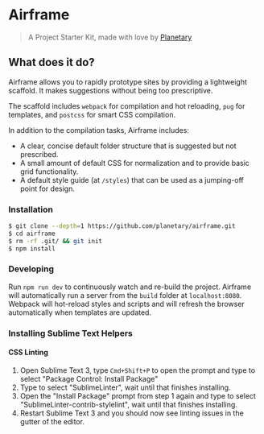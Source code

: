 # Airframe

> A Project Starter Kit, made with love by [Planetary](http://planetary.io)

## What does it do?

Airframe allows you to rapidly prototype sites by providing a lightweight scaffold. It makes
suggestions without being too prescriptive.

The scaffold includes `webpack` for compilation and hot reloading, `pug` for templates, and `postcss` for smart CSS
compilation.

In addition to the compilation tasks, Airframe includes:
* A clear, concise default folder structure that is suggested but not prescribed.
* A small amount of default CSS for normalization and to provide basic grid functionality.
* A default style guide (at `/styles`) that can be used as a jumping-off point for design.

### Installation


```bash
$ git clone --depth=1 https://github.com/planetary/airframe.git
$ cd airframe
$ rm -rf .git/ && git init
$ npm install
```

### Developing
Run `npm run dev` to continuously watch and re-build the project. Airframe will automatically run a server
from the `build` folder at `localhost:8080`. Webpack will hot-reload styles and scripts and will refresh
the browser automatically when templates are updated.

### Installing Sublime Text Helpers

#### CSS Linting

1. Open Sublime Text 3, type `Cmd+Shift+P` to open the prompt and type to select "Package Control:
   Install Package"
2. Type to select "SublimeLinter", wait until that finishes installing.
3. Open the "Install Package" prompt from step 1 again and type to select
   "SublimeLinter-contrib-stylelint", wait until that finishes installing.
4. Restart Sublime Text 3 and you should now see linting issues in the gutter of the editor.
